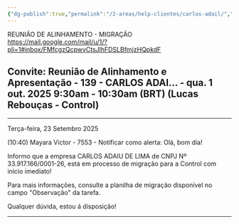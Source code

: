 ```yaml
---
{"dg-publish":true,"permalink":"/2-areas/help-clientes/carlos-adail/","dgPassFrontmatter":true,"created":"2025-09-23T10:46:50.520-03:00","updated":"2025-10-03T00:21:09.127-03:00"}
---
```




REUNIÃO DE ALINHAMENTO - MIGRAÇÃO
https://mail.google.com/mail/u/1/?pli=1#inbox/FMfcgzQcpwvCtsJlhFDSLBfmjzHQpkdF


## Convite: Reunião de Alinhamento e Apresentação - 139 - CARLOS ADAI... - qua. 1 out. 2025 9:30am - 10:30am (BRT) (Lucas Rebouças - Control)

____

Terça-feira, 23 Setembro 2025
 
(10:40) Mayara Víctor - 7553 - Notificar como alerta: Olá, bom dia!

Informo que a empresa CARLOS ADAIU DE LIMA de CNPJ Nº 33.917.166/0001-26, está em processo de migração para a Control com início imediato! 

Para mais informações, consulte a planilha de migração disponível no campo "Observação" da tarefa.

Qualquer dúvida, estou á disposição! 
____